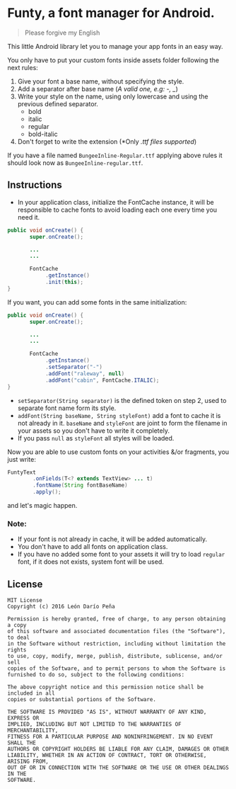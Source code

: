 # Funty, a font manager for Android.

> Please forgive my English

This little Android library let you to manage your app fonts in an easy way.

You only have to put your custom fonts inside assets folder following the next rules:

1. Give your font a base name, without specifying the style.
2. Add a separator after base name (*A valid one, e.g: -, _*)
3. Write your style on the name, using only lowercase and using the previous defined separator.
    * bold
    * italic
    * regular
    * bold-italic
4. Don't forget to write the extension (*Only *.ttf files supported*)

If you have a file named `BungeeInline-Regular.ttf` applying above rules it should look now as `BungeeInline-regular.ttf`.

## Instructions

* In your application class, initialize the FontCache instance, it will be responsible to cache fonts to avoid loading each one every time you need it.
```java
public void onCreate() {
       super.onCreate();

       ...
       ...

       FontCache
            .getInstance()
            .init(this);
}
```

If you want, you can add some fonts in the same initialization:
```java
public void onCreate() {
       super.onCreate();

       ...
       ...

       FontCache
            .getInstance()
            .setSeparator("-")
            .addFont("raleway", null)
            .addFont("cabin", FontCache.ITALIC);
}
```

* `setSeparator(String separator)` is the defined token on step 2, used to separate font name form its style.
* `addFont(String baseName, String styleFont)` add a font to cache it is not already in it. `baseName` and `styleFont` are joint to form the filename in your assets so you don't have to write it completely.
* If you pass `null` as `styleFont` all styles will be loaded.

Now you are able to use custom fonts on your activities &/or fragments, you just write:
```java
FuntyText
        .onFields(T<? extends TextView> ... t)
        .fontName(String fontBaseName)
        .apply();
```

and let's magic happen.

### Note:
* If your font is not already in cache, it will be added automatically.
* You don't have to add all fonts on application class.
* If you have no added some font to your assets it will try to load `regular` font, if it does not exists, system font will be used.

## License
```
MIT License
Copyright (c) 2016 León Darío Peña

Permission is hereby granted, free of charge, to any person obtaining a copy
of this software and associated documentation files (the "Software"), to deal
in the Software without restriction, including without limitation the rights
to use, copy, modify, merge, publish, distribute, sublicense, and/or sell
copies of the Software, and to permit persons to whom the Software is
furnished to do so, subject to the following conditions:

The above copyright notice and this permission notice shall be included in all
copies or substantial portions of the Software.

THE SOFTWARE IS PROVIDED "AS IS", WITHOUT WARRANTY OF ANY KIND, EXPRESS OR
IMPLIED, INCLUDING BUT NOT LIMITED TO THE WARRANTIES OF MERCHANTABILITY,
FITNESS FOR A PARTICULAR PURPOSE AND NONINFRINGEMENT. IN NO EVENT SHALL THE
AUTHORS OR COPYRIGHT HOLDERS BE LIABLE FOR ANY CLAIM, DAMAGES OR OTHER
LIABILITY, WHETHER IN AN ACTION OF CONTRACT, TORT OR OTHERWISE, ARISING FROM,
OUT OF OR IN CONNECTION WITH THE SOFTWARE OR THE USE OR OTHER DEALINGS IN THE
SOFTWARE.
```